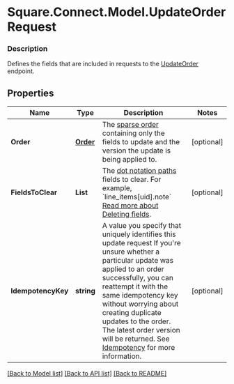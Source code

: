 # Square.Connect.Model.UpdateOrderRequest

### Description

Defines the fields that are included in requests to the [UpdateOrder](#endpoint-orders-updateorder) endpoint.

## Properties

Name | Type | Description | Notes
------------ | ------------- | ------------- | -------------
**Order** | [**Order**](Order.md) | The [sparse order](https://developer.squareup.com/docs/orders-api/manage-orders#sparse-order-objects) containing only the fields to update and the version the update is being applied to. | [optional] 
**FieldsToClear** | **List<string>** | The [dot notation paths](https://developer.squareup.com/docs/orders-api/manage-orders#on-dot-notation) fields to clear. For example, &#x60;line_items[uid].note&#x60; [Read more about Deleting fields](https://developer.squareup.com/docs/orders-api/manage-orders#delete-fields). | [optional] 
**IdempotencyKey** | **string** | A value you specify that uniquely identifies this update request  If you&#39;re unsure whether a particular update was applied to an order successfully, you can reattempt it with the same idempotency key without worrying about creating duplicate updates to the order. The latest order version will be returned.  See [Idempotency](https://developer.squareup.com/docs/basics/api101/idempotency) for more information. | [optional] 



[[Back to Model list]](../README.md#documentation-for-models) [[Back to API list]](../README.md#documentation-for-api-endpoints) [[Back to README]](../README.md)


